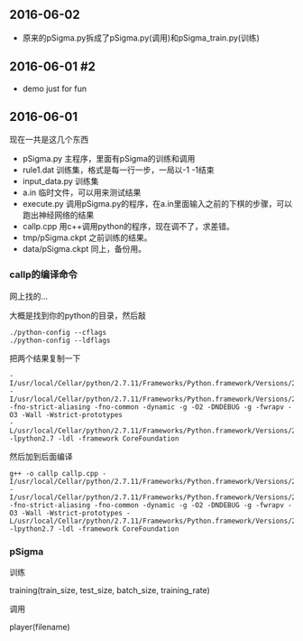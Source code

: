 ## 2016-06-02

- 原来的pSigma.py拆成了pSigma.py(调用)和pSigma_train.py(训练)

## 2016-06-01 #2

- demo just for fun

## 2016-06-01

现在一共是这几个东西

- pSigma.py 主程序，里面有pSigma的训练和调用
- rule1.dat 训练集，格式是每一行一步，一局以-1 -1结束
- input_data.py 训练集
- a.in 临时文件，可以用来测试结果
- execute.py 调用pSigma.py的程序，在a.in里面输入之前的下棋的步骤，可以跑出神经网络的结果
- callp.cpp 用c++调用python的程序，现在调不了，求差错。
- tmp/pSigma.ckpt 之前训练的结果。
- data/pSigma.ckpt 同上，备份用。

### callp的编译命令

网上找的...

大概是找到你的python的目录，然后敲

	./python-config --cflags
	./python-config --ldflags

把两个结果复制一下

	-I/usr/local/Cellar/python/2.7.11/Frameworks/Python.framework/Versions/2.7/include/python2.7 -I/usr/local/Cellar/python/2.7.11/Frameworks/Python.framework/Versions/2.7/include/python2.7 -fno-strict-aliasing -fno-common -dynamic -g -O2 -DNDEBUG -g -fwrapv -O3 -Wall -Wstrict-prototypes 
	-L/usr/local/Cellar/python/2.7.11/Frameworks/Python.framework/Versions/2.7/lib/python2.7/config -lpython2.7 -ldl -framework CoreFoundation

然后加到后面编译

	g++ -o callp callp.cpp -I/usr/local/Cellar/python/2.7.11/Frameworks/Python.framework/Versions/2.7/include/python2.7 -I/usr/local/Cellar/python/2.7.11/Frameworks/Python.framework/Versions/2.7/include/python2.7 -fno-strict-aliasing -fno-common -dynamic -g -O2 -DNDEBUG -g -fwrapv -O3 -Wall -Wstrict-prototypes -L/usr/local/Cellar/python/2.7.11/Frameworks/Python.framework/Versions/2.7/lib/python2.7/config -lpython2.7 -ldl -framework CoreFoundation

### pSigma

训练

training(train_size, test_size, batch_size, training_rate)

调用

player(filename)
